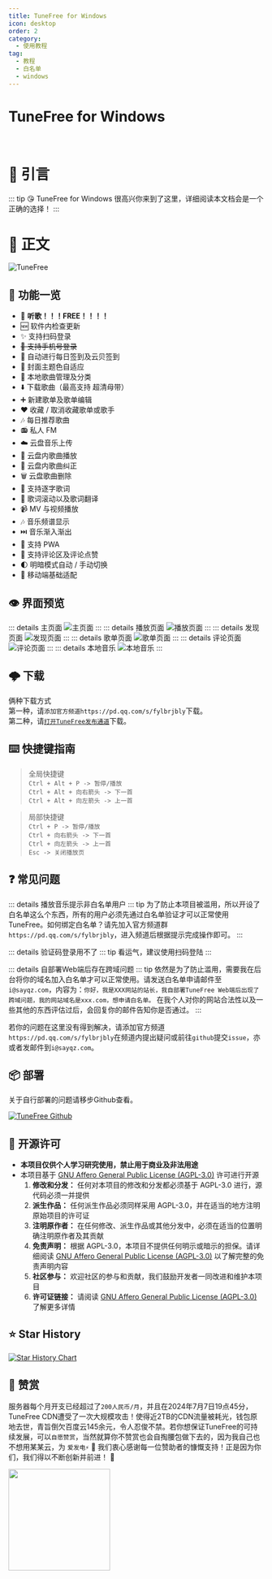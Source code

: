 ```yaml
---
title: TuneFree for Windows
icon: desktop
order: 2
category:
  - 使用教程
tag:
  - 教程
  - 白名单
  - windows
---
```


# TuneFree for Windows  

<br>

# 🪽 引言
::: tip 😘 TuneFree for Windows
很高兴你来到了这里，详细阅读本文档会是一个正确的选择！
:::

# 📃 正文
![TuneFree](https://s21.ax1x.com/2024/07/08/pkW6yLR.png)
## 🎈 功能一览
- 🎵 **听歌！！！FREE！！！！**
- 🆕 软件内检查更新
- ✨ 支持扫码登录
- ~~📱 支持手机号登录~~
- 📅 自动进行每日签到及云贝签到
- 🎨 封面主题色自适应
- 📁 本地歌曲管理及分类
- ⬇️ 下载歌曲（最高支持 超清母带）
- ➕ 新建歌单及歌单编辑
- ❤️ 收藏 / 取消收藏歌单或歌手
- 🎶 每日推荐歌曲
- 📻 私人 FM
- ☁️ 云盘音乐上传
- 📂 云盘内歌曲播放
- 🔄 云盘内歌曲纠正
- 🗑️ 云盘歌曲删除
- 📝 支持逐字歌词
- 🔄 歌词滚动以及歌词翻译
- 📹 MV 与视频播放
- 🎶 音乐频谱显示
- ⏭️ 音乐渐入渐出
- 🔄 支持 PWA
- 💬 支持评论区及评论点赞
- 🌓 明暗模式自动 / 手动切换
- 📱 移动端基础适配
## 👁️ 界面预览
::: details 主页面
![主页面](https://s11.ax1x.com/2024/02/11/pF35LJf.png)
:::
::: details 播放页面
![播放页面](https://s11.ax1x.com/2024/02/11/pF35xyQ.png)
:::
::: details 发现页面
![发现页面](https://s11.ax1x.com/2024/02/11/pF35zLj.png)
:::
::: details 歌单页面
![歌单页面](https://s11.ax1x.com/2024/02/11/pF3I9wn.png)
:::
::: details 评论页面
![评论页面](https://s11.ax1x.com/2024/02/11/pF3IFYV.png)
:::
::: details 本地音乐
![本地音乐](https://s11.ax1x.com/2024/02/11/pF3ICoq.png)
:::

## 🌩️ 下载
俩种下载方式  
第一种，请`添加官方频道https://pd.qq.com/s/fylbrjbly`下载。  
第二种，请[`打开TuneFree发布通道`](https://pan.sayqz.com/%E5%85%AC%E5%85%B1%E8%B5%84%E6%BA%90/TuneFree/Windows%E5%AE%89%E8%A3%85%E5%8C%85)下载。

## ⌨️ 快捷键指南
> 全局快捷键  
`Ctrl + Alt + P -> 暂停/播放`  
`Ctrl + Alt + 向右箭头 -> 下一首`  
`Ctrl + Alt + 向左箭头 -> 上一首`

> 局部快捷键  
`Ctrl + P -> 暂停/播放`  
`Ctrl + 向右箭头 -> 下一首`  
`Ctrl + 向左箭头 -> 上一首`  
`Esc -> 关闭播放页`  

## ❓ 常见问题
::: details 播放音乐提示非白名单用户
::: tip
为了防止本项目被滥用，所以开设了白名单这么个东西，所有的用户必须先通过白名单验证才可以正常使用TuneFree。如何绑定白名单？请先加入官方频道群`https://pd.qq.com/s/fylbrjbly`，进入频道后根据提示完成操作即可。
:::

::: details 验证码登录用不了
::: tip
看运气，建议使用扫码登陆
:::

::: details 自部署Web端后存在跨域问题
::: tip
依然是为了防止滥用，需要我在后台将你的域名加入白名单才可以正常使用。请发送白名单申请邮件至`i@sayqz.com`，内容为：`你好，我是XXX网站的站长，我自部署TuneFree Web端后出现了跨域问题，我的网站域名是xxx.com，想申请白名单。` 在我个人对你的网站合法性以及一些其他的东西评估过后，会回复你的邮件告知你是否通过。
:::

若你的问题在这里没有得到解决，请添加官方频道`https://pd.qq.com/s/fylbrjbly`在频道内提出疑问或前往`github`提交`issue`，亦或者发邮件到`i@sayqz.com`。

## 📦 部署
关于自行部署的问题请移步Github查看。  

[![TuneFree Github](https://socialify.git.ci/GSQZ/TuneFree/image?description=1&forks=1&issues=1&language=1&name=1&owner=1&pattern=Circuit+Board&pulls=1&stargazers=1&theme=Dark)](https://github.com/GSQZ/TuneFree)

## 📜 开源许可

- **本项目仅供个人学习研究使用，禁止用于商业及非法用途**
- 本项目基于 [GNU Affero General Public License (AGPL-3.0)](https://www.gnu.org/licenses/agpl-3.0.html) 许可进行开源
  1. **修改和分发：** 任何对本项目的修改和分发都必须基于 AGPL-3.0 进行，源代码必须一并提供
  2. **派生作品：** 任何派生作品必须同样采用 AGPL-3.0，并在适当的地方注明原始项目的许可证
  3. **注明原作者：** 在任何修改、派生作品或其他分发中，必须在适当的位置明确注明原作者及其贡献
  4. **免责声明：** 根据 AGPL-3.0，本项目不提供任何明示或暗示的担保。请详细阅读 [GNU Affero General Public License (AGPL-3.0)](https://www.gnu.org/licenses/agpl-3.0.html) 以了解完整的免责声明内容
  5. **社区参与：** 欢迎社区的参与和贡献，我们鼓励开发者一同改进和维护本项目
  6. **许可证链接：** 请阅读 [GNU Affero General Public License (AGPL-3.0)](https://www.gnu.org/licenses/agpl-3.0.html) 了解更多详情


## ⭐ Star History

[![Star History Chart](https://api.star-history.com/svg?repos=GSQZ/TuneFree&type=Date)](https://star-history.com/#GSQZ/TuneFree&Date)

## 🧧 赞赏
服务器每个月开支已经超过了`200人民币/月`，并且在2024年7月7日19点45分，TuneFree CDN遭受了一次大规模攻击！使得近2TB的CDN流量被耗光，钱包原地去世，青旨倒欠百度云145余元，令人忍俊不禁。若你想保证TuneFree的可持续发展，可以`自愿赞赏`，当然就算你不赞赏也会自掏腰包做下去的，因为我自己也不想用某某云，为 `爱发电⚡` 🚀 我们衷心感谢每一位赞助者的慷慨支持！正是因为你们，我们得以不断创新并前进！ 🥰

<a href="https://afdian.com/a/sayqz" target="_blank"><img width="200" src="https://pic1.afdiancdn.com/static/img/welcome/button-sponsorme.png" alt=""></a>